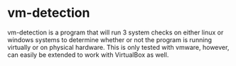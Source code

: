 # vm-detection

vm-detection is a program that will run 3 system checks on either linux or windows systems to determine whether or not the program is running virtually or on physical hardware. This is only tested with vmware, however, can easily be extended to work with VirtualBox as well.
